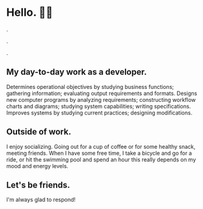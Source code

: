 <!---
- 👋 Hi, I’m @bensilvoza
- 👀 I’m interested in ...
- 🌱 I’m currently learning ...
- 💞️ I’m looking to collaborate on ...
- 📫 How to reach me ...
bensilvoza/bensilvoza is a ✨ special ✨ repository because its `README.md` (this file) appears on your GitHub profile.
You can click the Preview link to take a look at your changes.
--->




# Hello. 👋🏽
.

.

.
## My day-to-day work as a developer.
Determines operational objectives by studying business functions; gathering information; evaluating output requirements and formats. Designs new computer programs by analyzing requirements; constructing workflow charts and diagrams; studying system capabilities; writing specifications.
Improves systems by studying current practices; designing modifications.

## Outside of work.
I enjoy socializing. Going out for a cup of coffee or for some healthy snack, meeting friends. When I have some free time, I take a bicycle and go for a ride, or hit the swimming pool and spend an hour this really depends on my mood and energy levels.

## Let's be friends.
I'm always glad to respond!
